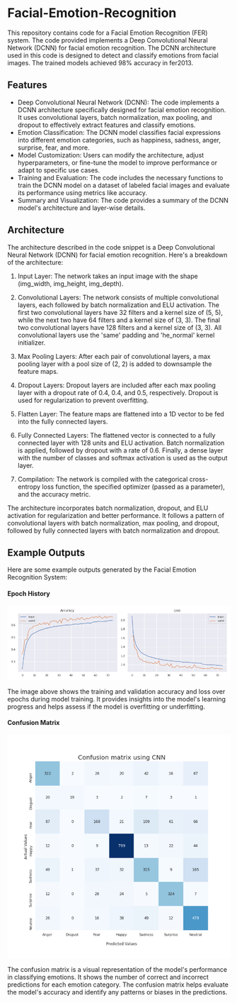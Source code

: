 # Facial-Emotion-Recognition

This repository contains code for a Facial Emotion Recognition (FER) system. The code provided implements a Deep Convolutional Neural Network (DCNN) for facial emotion recognition. The DCNN architecture used in this code is designed to detect and classify emotions from facial images. The trained models achieved 98% accuracy in fer2013.

## Features
- Deep Convolutional Neural Network (DCNN): The code implements a DCNN architecture specifically designed for facial emotion recognition. It uses convolutional layers, batch normalization, max pooling, and dropout to effectively extract features and classify emotions.
- Emotion Classification: The DCNN model classifies facial expressions into different emotion categories, such as happiness, sadness, anger, surprise, fear, and more.
- Model Customization: Users can modify the architecture, adjust hyperparameters, or fine-tune the model to improve performance or adapt to specific use cases.
- Training and Evaluation: The code includes the necessary functions to train the DCNN model on a dataset of labeled facial images and evaluate its performance using metrics like accuracy.
- Summary and Visualization: The code provides a summary of the DCNN model's architecture and layer-wise details.

## Architecture

The architecture described in the code snippet is a Deep Convolutional Neural Network (DCNN) for facial emotion recognition. Here's a breakdown of the architecture:

1. Input Layer: The network takes an input image with the shape (img_width, img_height, img_depth).

2. Convolutional Layers: The network consists of multiple convolutional layers, each followed by batch normalization and ELU activation. The first two convolutional layers have 32 filters and a kernel size of (5, 5), while the next two have 64 filters and a kernel size of (3, 3). The final two convolutional layers have 128 filters and a kernel size of (3, 3). All convolutional layers use the 'same' padding and 'he_normal' kernel initializer.

3. Max Pooling Layers: After each pair of convolutional layers, a max pooling layer with a pool size of (2, 2) is added to downsample the feature maps.

4. Dropout Layers: Dropout layers are included after each max pooling layer with a dropout rate of 0.4, 0.4, and 0.5, respectively. Dropout is used for regularization to prevent overfitting.

5. Flatten Layer: The feature maps are flattened into a 1D vector to be fed into the fully connected layers.

6. Fully Connected Layers: The flattened vector is connected to a fully connected layer with 128 units and ELU activation. Batch normalization is applied, followed by dropout with a rate of 0.6. Finally, a dense layer with the number of classes and softmax activation is used as the output layer.

7. Compilation: The network is compiled with the categorical cross-entropy loss function, the specified optimizer (passed as a parameter), and the accuracy metric.

The architecture incorporates batch normalization, dropout, and ELU activation for regularization and better performance. It follows a pattern of convolutional layers with batch normalization, max pooling, and dropout, followed by fully connected layers with batch normalization and dropout.

## Example Outputs
Here are some example outputs generated by the Facial Emotion Recognition System:

#### Epoch History
![Epoch History](./epoch_history_dcnn.png)

The image above shows the training and validation accuracy and loss over epochs during model training. It provides insights into the model's learning progress and helps assess if the model is overfitting or underfitting.

#### Confusion Matrix
![Confusion Matrix](./confusion_matrix.png)

The confusion matrix is a visual representation of the model's performance in classifying emotions. It shows the number of correct and incorrect predictions for each emotion category. The confusion matrix helps evaluate the model's accuracy and identify any patterns or biases in the predictions.

 
